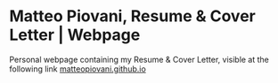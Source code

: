 # Matteo Piovani, Resume & Cover Letter | Webpage
Personal webpage containing my Resume & Cover Letter, visible at the following link [matteopiovani.github.io](https://matteopiovani.github.io/)

